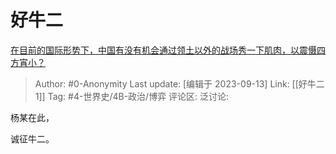 # 好牛二
[在目前的国际形势下，中国有没有机会通过领土以外的战场秀一下肌肉，以震慑四方宵小？](https://www.zhihu.com/question/620741788/answer/3209118096)

> Author: #0-Anonymity
> Last update: [编辑于 2023-09-13]
> Link: [[好牛二 1]]
> Tag: #4-世界史/4B-政治/博弈
> 评论区:
> 泛讨论:

杨某在此，

诚征牛二。

